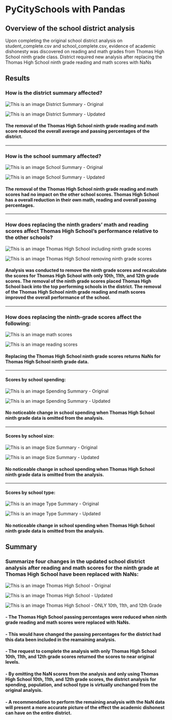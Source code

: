 # PyCitySchools with Pandas

## Overview of the school district analysis

Upon completing the original school district analysis on student_complete.csv and school_complete.csv, evidence of academic dishonesty was discovered on reading and math grades from Thomas High School ninth grade class. District required new analysis after replacing the Thomas High School ninth grade reading and math scores with NaNs

## Results

### How is the district summary affected?

![This is an image](Resources/district_summary_A.PNG)
District Summary - Original

![This is an image](Resources/district_summary_B.PNG)
District Summary - Updated
#### The removal of the Thomas High School ninth grade reading and math score reduced the overall average and passing percentages of the district.

____________________________________________________________

### How is the school summary affected?

![This is an image](Resources/per_school_summary_A.PNG)
School Summary - Original

![This is an image](Resources/per_school_summary_B.PNG)
School Summary - Updated
#### The removal of the Thomas High School ninth grade reading and math scores had no impact on the other school scores. Thomas High School has a overall reduction in their own math, reading and overall passing percentages.

____________________________________________________________

### How does replacing the ninth graders’ math and reading scores affect Thomas High School’s performance relative to the other schools?

![This is an image](Resources/Thomas_High_A.PNG)
Thomas High School including ninth grade scores

![This is an image](Resources/Thomas_High_B.PNG)
Thomas High School removing ninth grade scores

#### Analysis was conducted to remove the ninth grade scores and recalculate the scores for Thomas High School with only 10th, 11th, and 12th grade scores. The removal of the ninth grade scores placed Thomas High School back into the top performing schools in the district. The removal of the Thomas High School ninth grade reading and math scores improved the overall performance of the school.

____________________________________________________________

### How does replacing the ninth-grade scores affect the following:

![This is an image](Resources/replaced_math.PNG)
math scores

![This is an image](Resources/replaced_reading.PNG)
reading scores

#### Replacing the Thomas High School ninth grade scores returns NaNs for Thomas High School ninth grade data.

____________________________________________________________
#### Scores by school spending: 

![This is an image](Resources/spending_summary_A.PNG)
Spending Summary - Original

![This is an image](Resources/spending_summary_B.PNG)
Spending Summary - Updated

#### No noticeable change in school spending when Thomas High School ninth grade data is omitted from the analysis.

____________________________________________________________
#### Scores by school size:

![This is an image](Resources/size_summary_A.PNG)
Size Summary - Original

![This is an image](Resources/size_summary_B.PNG)
Size Summary - Updated

#### No noticeable change in school spending when Thomas High School ninth grade data is omitted from the analysis.

____________________________________________________________
#### Scores by school type:

![This is an image](Resources/type_summary_A.PNG)
Type Summary - Original

![This is an image](Resources/type_summary_B.PNG)
Type Summary - Updated

#### No noticeable change in school spending when Thomas High School ninth grade data is omitted from the analysis.



## Summary

### Summarize four changes in the updated school district analysis after reading and math scores for the ninth grade at Thomas High School have been replaced with NaNs:

![This is an image](Resources/Thomas_High_ORIGINAL.PNG)
Thomas High School - Original

![This is an image](Resources/Thomas_High_A.PNG)
Thomas High School - Updated

![This is an image](Resources/Thomas_High_B.PNG)
Thomas High School - ONLY 10th, 11th, and 12th Grade

#### - The Thomas High School passing percentages were reduced when ninth grade reading and math scores were replaced with NaNs.
#### - This would have changed the passing percentages for the district had this data been included in the reamaining analysis.
#### - The request to complete the analysis with only Thomas High School 10th, 11th, and 12th grade scores returned the scores to near original levels.
#### - By omitting the NaN scores from the analysis and only using Thomas High School 10th, 11th, and 12th grade scores, the district analysis for spending, population, and school type is virtually unchanged from the original analysis.
#### - A recommendation to perform the remaining analysis with the NaN data will present a more accurate picture of the effect the academic dishonest can have on the entire district. 
